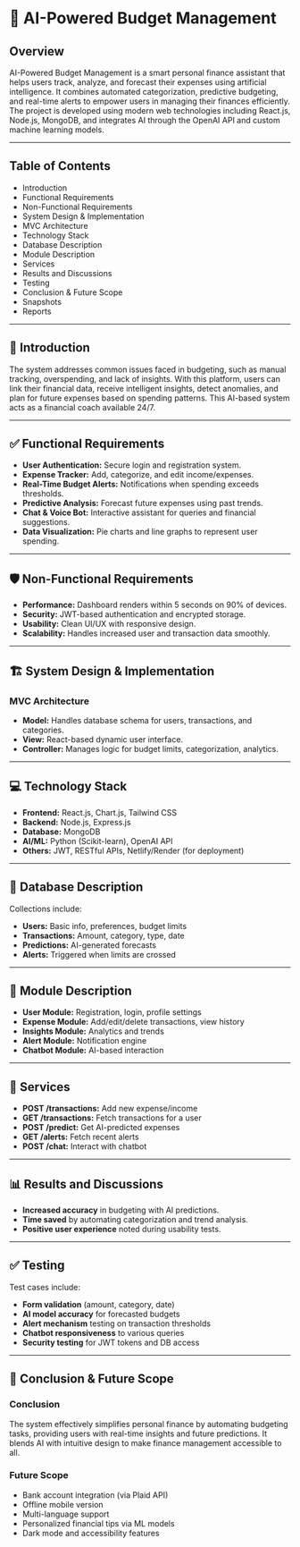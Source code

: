 # 🧠 AI-Powered Budget Management

## Overview

AI-Powered Budget Management is a smart personal finance assistant that helps users track, analyze, and forecast their expenses using artificial intelligence. It combines automated categorization, predictive budgeting, and real-time alerts to empower users in managing their finances efficiently. The project is developed using modern web technologies including React.js, Node.js, MongoDB, and integrates AI through the OpenAI API and custom machine learning models.

---

## Table of Contents

- Introduction  
- Functional Requirements  
- Non-Functional Requirements  
- System Design & Implementation  
- MVC Architecture  
- Technology Stack  
- Database Description  
- Module Description  
- Services  
- Results and Discussions  
- Testing  
- Conclusion & Future Scope  
- Snapshots  
- Reports  

---

## 📘 Introduction

The system addresses common issues faced in budgeting, such as manual tracking, overspending, and lack of insights. With this platform, users can link their financial data, receive intelligent insights, detect anomalies, and plan for future expenses based on spending patterns. This AI-based system acts as a financial coach available 24/7.

---

## ✅ Functional Requirements

- **User Authentication:** Secure login and registration system.  
- **Expense Tracker:** Add, categorize, and edit income/expenses.  
- **Real-Time Budget Alerts:** Notifications when spending exceeds thresholds.  
- **Predictive Analysis:** Forecast future expenses using past trends.  
- **Chat & Voice Bot:** Interactive assistant for queries and financial suggestions.  
- **Data Visualization:** Pie charts and line graphs to represent user spending.  

---

## 🛡️ Non-Functional Requirements

- **Performance:** Dashboard renders within 5 seconds on 90% of devices.  
- **Security:** JWT-based authentication and encrypted storage.  
- **Usability:** Clean UI/UX with responsive design.  
- **Scalability:** Handles increased user and transaction data smoothly.  

---

## 🏗️ System Design & Implementation

### MVC Architecture

- **Model:** Handles database schema for users, transactions, and categories.  
- **View:** React-based dynamic user interface.  
- **Controller:** Manages logic for budget limits, categorization, analytics.

---

## 💻 Technology Stack

- **Frontend:** React.js, Chart.js, Tailwind CSS  
- **Backend:** Node.js, Express.js  
- **Database:** MongoDB  
- **AI/ML:** Python (Scikit-learn), OpenAI API  
- **Others:** JWT, RESTful APIs, Netlify/Render (for deployment)

---

## 🧾 Database Description

Collections include:

- **Users:** Basic info, preferences, budget limits  
- **Transactions:** Amount, category, type, date  
- **Predictions:** AI-generated forecasts  
- **Alerts:** Triggered when limits are crossed  

---

## 🧩 Module Description

- **User Module:** Registration, login, profile settings  
- **Expense Module:** Add/edit/delete transactions, view history  
- **Insights Module:** Analytics and trends  
- **Alert Module:** Notification engine  
- **Chatbot Module:** AI-based interaction  

---

## 🔧 Services

- **POST /transactions:** Add new expense/income  
- **GET /transactions:** Fetch transactions for a user  
- **POST /predict:** Get AI-predicted expenses  
- **GET /alerts:** Fetch recent alerts  
- **POST /chat:** Interact with chatbot  

---

## 📊 Results and Discussions

- **Increased accuracy** in budgeting with AI predictions.  
- **Time saved** by automating categorization and trend analysis.  
- **Positive user experience** noted during usability tests.

---

## ✅ Testing

Test cases include:

- **Form validation** (amount, category, date)  
- **AI model accuracy** for forecasted budgets  
- **Alert mechanism** testing on transaction thresholds  
- **Chatbot responsiveness** to various queries  
- **Security testing** for JWT tokens and DB access  

---

## 🧠 Conclusion & Future Scope

### Conclusion  
The system effectively simplifies personal finance by automating budgeting tasks, providing users with real-time insights and future predictions. It blends AI with intuitive design to make finance management accessible to all.

### Future Scope  

- Bank account integration (via Plaid API)  
- Offline mobile version  
- Multi-language support  
- Personalized financial tips via ML models  
- Dark mode and accessibility features
